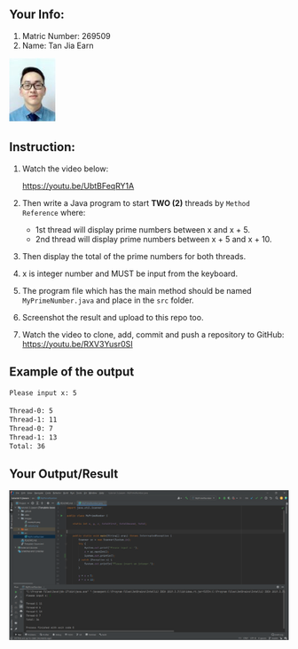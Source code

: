 ## Your Info:
1. Matric Number: 269509
2. Name: Tan Jia Earn

![photo1](https://github.com/jiaearn/STIW3054-RealTimeProgramming-Tutorial3/blob/main/images/earn.JPG)

## Instruction:

1. Watch the video below:

   https://youtu.be/UbtBFeqRY1A

2. Then write a Java program to start __TWO (2)__ threads by `Method Reference` where:
    * 1st thread will display prime numbers between x and x + 5.
    * 2nd thread will display prime numbers between x + 5 and x + 10.
   
3. Then display the total of the prime numbers for both threads. 

4. x is integer number and MUST be input from the keyboard.

5. The program file which has the main method should be named `MyPrimeNumber.java` and place in the `src` folder.

6. Screenshot the result and upload to this repo too.

7. Watch the video to clone, add, commit and push a repository to GitHub: https://youtu.be/RXV3Yusr0SI

## Example of the output
```
Please input x: 5

Thread-0: 5
Thread-1: 11
Thread-0: 7
Thread-1: 13
Total: 36
```

## Your Output/Result

![output photo](./images/output.png) 
